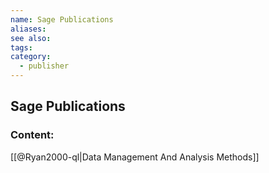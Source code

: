 ```yaml
---
name: Sage Publications
aliases:
see also:
tags:
category:
  - publisher
---
```


## Sage Publications

### Content:
[[@Ryan2000-ql|Data Management And Analysis Methods]]